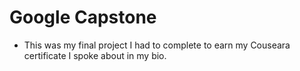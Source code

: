 # Google Capstone
- This was my final project I had to complete to earn my Couseara certificate I spoke about in my bio.
